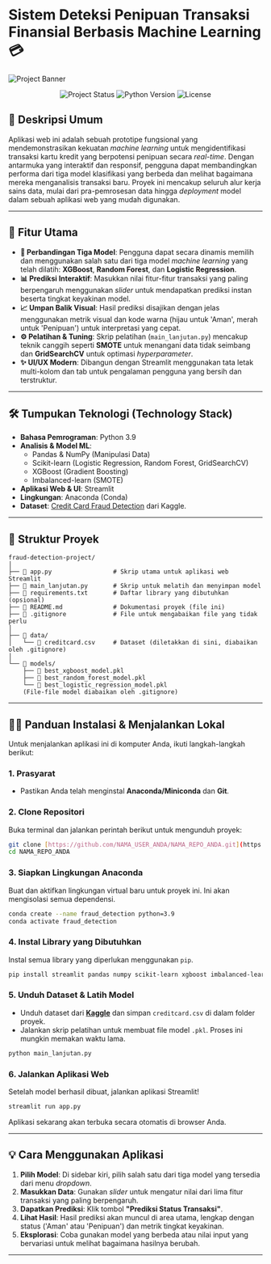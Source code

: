 # Sistem Deteksi Penipuan Transaksi Finansial Berbasis Machine Learning 💳

![Project Banner](https://i.imgur.com/8a2eJ2c.png)

<p align="center">
  <img src="https://img.shields.io/badge/status-selesai-brightgreen?style=for-the-badge" alt="Project Status">
  <img src="https://img.shields.io/badge/Python-3.9-blue?style=for-the-badge&logo=python" alt="Python Version">
  <img src="https://img.shields.io/badge/License-MIT-yellow?style=for-the-badge" alt="License">
</p>

## 📝 Deskripsi Umum

Aplikasi web ini adalah sebuah prototipe fungsional yang mendemonstrasikan kekuatan *machine learning* untuk mengidentifikasi transaksi kartu kredit yang berpotensi penipuan secara *real-time*. Dengan antarmuka yang interaktif dan responsif, pengguna dapat membandingkan performa dari tiga model klasifikasi yang berbeda dan melihat bagaimana mereka menganalisis transaksi baru. Proyek ini mencakup seluruh alur kerja sains data, mulai dari pra-pemrosesan data hingga *deployment* model dalam sebuah aplikasi web yang mudah digunakan.

---

## 🚀 Fitur Utama

-   **🤖 Perbandingan Tiga Model**: Pengguna dapat secara dinamis memilih dan menggunakan salah satu dari tiga model *machine learning* yang telah dilatih: **XGBoost**, **Random Forest**, dan **Logistic Regression**.
-   **📊 Prediksi Interaktif**: Masukkan nilai fitur-fitur transaksi yang paling berpengaruh menggunakan *slider* untuk mendapatkan prediksi instan beserta tingkat keyakinan model.
-   **📈 Umpan Balik Visual**: Hasil prediksi disajikan dengan jelas menggunakan metrik visual dan kode warna (hijau untuk 'Aman', merah untuk 'Penipuan') untuk interpretasi yang cepat.
-   **⚙️ Pelatihan & Tuning**: Skrip pelatihan (`main_lanjutan.py`) mencakup teknik canggih seperti **SMOTE** untuk menangani data tidak seimbang dan **GridSearchCV** untuk optimasi *hyperparameter*.
-   **✨ UI/UX Modern**: Dibangun dengan Streamlit menggunakan tata letak multi-kolom dan tab untuk pengalaman pengguna yang bersih dan terstruktur.

---

## 🛠️ Tumpukan Teknologi (Technology Stack)

-   **Bahasa Pemrograman**: Python 3.9
-   **Analisis & Model ML**:
    -   Pandas & NumPy (Manipulasi Data)
    -   Scikit-learn (Logistic Regression, Random Forest, GridSearchCV)
    -   XGBoost (Gradient Boosting)
    -   Imbalanced-learn (SMOTE)
-   **Aplikasi Web & UI**: Streamlit
-   **Lingkungan**: Anaconda (Conda)
-   **Dataset**: [Credit Card Fraud Detection](https://www.kaggle.com/datasets/mlg-ulb/creditcardfraud) dari Kaggle.

---

## 📂 Struktur Proyek

```
fraud-detection-project/
│
├── 📄 app.py                 # Skrip utama untuk aplikasi web Streamlit
├── 📄 main_lanjutan.py       # Skrip untuk melatih dan menyimpan model
├── 📄 requirements.txt       # Daftar library yang dibutuhkan (opsional)
├── 📄 README.md              # Dokumentasi proyek (file ini)
├── 📄 .gitignore             # File untuk mengabaikan file yang tidak perlu
│
├── 📁 data/
│   └── 📄 creditcard.csv     # Dataset (diletakkan di sini, diabaikan oleh .gitignore)
│
└── 📁 models/
    ├── 📄 best_xgboost_model.pkl
    ├── 📄 best_random_forest_model.pkl
    └── 📄 best_logistic_regression_model.pkl
    (File-file model diabaikan oleh .gitignore)
```

---

## 🏃‍♀️ Panduan Instalasi & Menjalankan Lokal

Untuk menjalankan aplikasi ini di komputer Anda, ikuti langkah-langkah berikut:

### 1. **Prasyarat**
-   Pastikan Anda telah menginstal **Anaconda/Miniconda** dan **Git**.

### 2. **Clone Repositori**
Buka terminal dan jalankan perintah berikut untuk mengunduh proyek:
```bash
git clone [https://github.com/NAMA_USER_ANDA/NAMA_REPO_ANDA.git](https://github.com/NAMA_USER_ANDA/NAMA_REPO_ANDA.git)
cd NAMA_REPO_ANDA
```

### 3. **Siapkan Lingkungan Anaconda**
Buat dan aktifkan lingkungan virtual baru untuk proyek ini. Ini akan mengisolasi semua dependensi.
```bash
conda create --name fraud_detection python=3.9
conda activate fraud_detection
```

### 4. **Instal Library yang Dibutuhkan**
Instal semua library yang diperlukan menggunakan `pip`.
```bash
pip install streamlit pandas numpy scikit-learn xgboost imbalanced-learn
```

### 5. **Unduh Dataset & Latih Model**
-   Unduh dataset dari **[Kaggle](https://www.kaggle.com/datasets/mlg-ulb/creditcardfraud)** dan simpan `creditcard.csv` di dalam folder proyek.
-   Jalankan skrip pelatihan untuk membuat file model `.pkl`. Proses ini mungkin memakan waktu lama.
```bash
python main_lanjutan.py
```

### 6. **Jalankan Aplikasi Web**
Setelah model berhasil dibuat, jalankan aplikasi Streamlit!
```bash
streamlit run app.py
```
Aplikasi sekarang akan terbuka secara otomatis di browser Anda.

---

## 💡 Cara Menggunakan Aplikasi

1.  **Pilih Model**: Di sidebar kiri, pilih salah satu dari tiga model yang tersedia dari menu *dropdown*.
2.  **Masukkan Data**: Gunakan *slider* untuk mengatur nilai dari lima fitur transaksi yang paling berpengaruh.
3.  **Dapatkan Prediksi**: Klik tombol **"Prediksi Status Transaksi"**.
4.  **Lihat Hasil**: Hasil prediksi akan muncul di area utama, lengkap dengan status ('Aman' atau 'Penipuan') dan metrik tingkat keyakinan.
5.  **Eksplorasi**: Coba gunakan model yang berbeda atau nilai input yang bervariasi untuk melihat bagaimana hasilnya berubah.

---